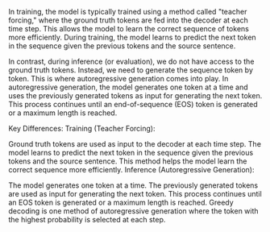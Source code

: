 In training, the model is typically trained using a method called "teacher forcing," where the ground truth tokens are fed into the decoder at each time step. This allows the model to learn the correct sequence of tokens more efficiently. During training, the model learns to predict the next token in the sequence given the previous tokens and the source sentence.

In contrast, during inference (or evaluation), we do not have access to the ground truth tokens. Instead, we need to generate the sequence token by token. This is where autoregressive generation comes into play. In autoregressive generation, the model generates one token at a time and uses the previously generated tokens as input for generating the next token. This process continues until an end-of-sequence (EOS) token is generated or a maximum length is reached.

Key Differences:
Training (Teacher Forcing):

Ground truth tokens are used as input to the decoder at each time step.
The model learns to predict the next token in the sequence given the previous tokens and the source sentence.
This method helps the model learn the correct sequence more efficiently.
Inference (Autoregressive Generation):

The model generates one token at a time.
The previously generated tokens are used as input for generating the next token.
This process continues until an EOS token is generated or a maximum length is reached.
Greedy decoding is one method of autoregressive generation where the token with the highest probability is selected at each step.
